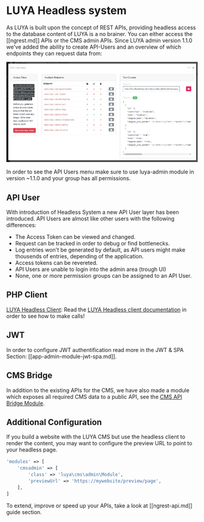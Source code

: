 # LUYA Headless system

As LUYA is built upon the concept of REST APIs, providing headless access to the database content of LUYA is a no brainer. You can either access the [[ngrest.md]] APIs or the CMS admin APIs. Since LUYA admin version 1.1.0 we've added the ability to create API-Users and an overview of which endpoints they can request data from:

![API User overview](../img/api-user-overview.png "API User overview")

In order to see the API Users menu make sure to use luya-admin module in version ~1.1.0 and your group has all permissions.

## API User

With introduction of Headless System a new API User layer has been introduced. API Users are almost like other users with the following differences:

+ The Access Token can be viewed and changed.
+ Request can be tracked in order to debug or find bottlenecks.
+ Log entries won't be generated by default, as API users might make thousends of entries, depending of the application.
+ Access tokens can be revereted.
+ API Users are unable to login into the admin area (trough UI)
+ None, one or more permission groups can be assigned to an API User.

## PHP Client

[LUYA Headless Client](https://luya.io/packages/luyadev--luya-headless): Read the [LUYA Headless client documentation](https://luya.io/packages/luyadev--luya-headless) in order to see how to make calls!

## JWT

In order to configure JWT authentification read more in the JWT & SPA Section: [[app-admin-module-jwt-spa.md]].

## CMS Bridge

In addition to the existing APIs for the CMS, we have also made a module which exposes all required CMS data to a public API, see the [CMS API Bridge Module](https://github.com/luyadev/luya-headless-cms-api).

## Additional Configuration

If you build a website with the LUYA CMS but use the headless client to render the content, you may want to configure the preview URL to point to your headless page.

```php
'modules' => [
    'cmsadmin' => [
        'class' => 'luya\cms\admin\Module',
        'previewUrl' => 'https://mywebsite/preview/page',
    ],
]
```

To extend, improve or speed up your APIs, take a look at [[ngrest-api.md]] guide section.

